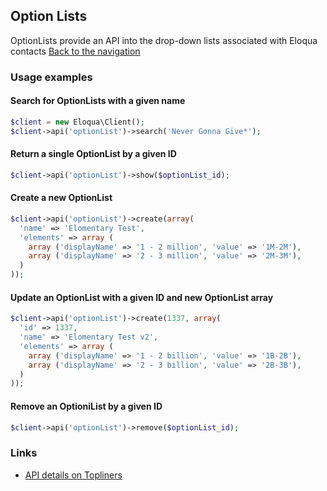 ## Option Lists
OptionLists provide an API into the drop-down lists associated with Eloqua
contacts
[Back to the navigation](index.md)

### Usage examples

#### Search for OptionLists with a given name
```php
$client = new Eloqua\Client();
$client->api('optionList')->search('Never Gonna Give*');
```

#### Return a single OptionList by a given ID
```php
$client->api('optionList')->show($optionList_id);
```

#### Create a new OptionList
```php
$client->api('optionList')->create(array(
  'name' => 'Elomentary Test',
  'elements' => array (
    array ('displayName' => '1 - 2 million', 'value' => '1M-2M'),
    array ('displayName' => '2 - 3 million', 'value' => '2M-3M'),
  )
));
```

#### Update an OptionList with a given ID and new OptionList array
```php
$client->api('optionList')->create(1337, array(
  'id' => 1337,
  'name' => 'Elomentary Test v2',
  'elements' => array (
    array ('displayName' => '1 - 2 billion', 'value' => '1B-2B'),
    array ('displayName' => '2 - 3 billion', 'value' => '2B-3B'),
  )
));
```

#### Remove an OptioniList by a given ID
```php
$client->api('optionList')->remove($optionList_id);
```

### Links
* [API details on Topliners](http://topliners.eloqua.com/docs/DOC-3588)
